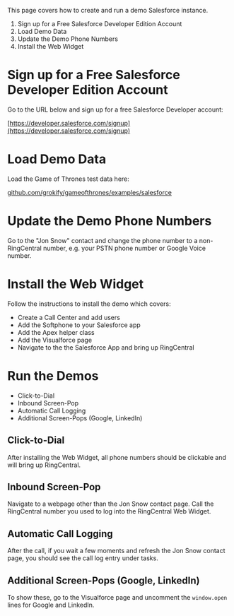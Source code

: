 This page covers how to create and run a demo Salesforce instance.

1. Sign up for a Free Salesforce Developer Edition Account
2. Load Demo Data
3. Update the Demo Phone Numbers
4. Install the Web Widget

# Sign up for a Free Salesforce Developer Edition Account

Go to the URL below and sign up for a free Salesforce Developer account:

[https://developer.salesforce.com/signup](https://developer.salesforce.com/signup)

# Load Demo Data

Load the Game of Thrones test data here:

[github.com/grokify/gameofthrones/examples/salesforce](https://github.com/grokify/gameofthrones/tree/master/examples/salesforce)

# Update the Demo Phone Numbers

Go to the "Jon Snow" contact and change the phone number to a non-RingCentral number, e.g. your PSTN phone number or Google Voice number.

# Install the Web Widget

Follow the instructions to install the demo which covers:

* Create a Call Center and add users
* Add the Softphone to your Salesforce app
* Add the Apex helper class
* Add the Visualforce page
* Navigate to the the Salesforce App and bring up RingCentral

# Run the Demos

* Click-to-Dial
* Inbound Screen-Pop
* Automatic Call Logging
* Additional Screen-Pops (Google, LinkedIn)

## Click-to-Dial

After installing the Web Widget, all phone numbers should be clickable and will bring up RingCentral.

## Inbound Screen-Pop

Navigate to a webpage other than the Jon Snow contact page. Call the RingCentral number you used to log into the RingCentral Web Widget.

## Automatic Call Logging

After the call, if you wait a few moments and refresh the Jon Snow contact page, you should see the call log entry under tasks.

## Additional Screen-Pops (Google, LinkedIn)

To show these, go to the Visualforce page and uncomment the `window.open` lines for Google and LinkedIn.
